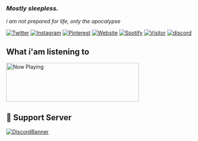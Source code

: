 ### _Mostly sleepless._

_i am not prepared for life, only the apocalypse_

[![Twitter](https://img.shields.io/badge/-lrmn-blue?style=flat-square&labelColor=gray&logo=Twitter&logoColor=white&link=https://www.twitter.com/romanromannya/)](https://www.twitter.com/romanromannya/)
[![Instagram](https://img.shields.io/badge/-@lrmn-purple?style=flat-square&labelColor=gray&logo=instagram&logoColor=white&link=https://instagram.com/romanroman.nya/)](https://instagram.com/romanroman.nya)
[![Pinterest](https://img.shields.io/badge/-@lrmn-red?style=flat-square&labelColor=gray&logo=pinterest&logoColor=white&link=https://id.pinterest.com/romanroman.nya/)](https://id.pinterest.com/romanroman.nya)
[![Website](https://img.shields.io/badge/Website-Visit%20Now-blue?style=flat&logo=About.me&logoColor=white)](https://hi.lrmn.site)
[![Spotify](https://img.shields.io/badge/-lrmn-green?style=flat-square&labelColor=gray&logo=spotify&logoColor=white&link=https://open.spotify.com/user/31urnjrljaimmmf52sealktmdz3i/)](https://open.spotify.com/user/31urnjrljaimmmf52sealktmdz3i/)
[![Visitor](https://visitor-badge.laobi.icu/badge?page_id=lrmn7.lrmn7&)](https://visitor-badge.laobi.icu/badge?page_id=lrmn7.lrmn7&)
[![discord](https://img.shields.io/badge/Join_Discord-5865F2.svg?&style=flat-square&logo=discord&logoColor=white&link=https://discord.gg/WFfjrQxnfH)](https://discord.gg/WFfjrQxnfH)
##

## What i'am listening to
<a href="https://lrmn7.vercel.app/api/now-playing?open=yes">
  <img src="https://lrmn7.vercel.app/api/now-playing" width="356" height="104" alt="Now Playing"/>
</a>

## 💌 Support Server

[![DiscordBanner](https://invidget.switchblade.xyz/2pkvB82NaS)](https://discord.gg/2pkvB82NaS)
